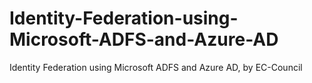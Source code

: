 # Identity-Federation-using-Microsoft-ADFS-and-Azure-AD
Identity Federation using Microsoft ADFS and Azure AD, by EC-Council
